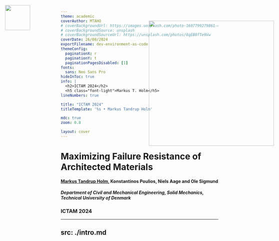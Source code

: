 ```yaml
---
theme: academic
coverAuthor: MTAHO
# coverBackgroundUrl: https://images.unsplash.com/photo-1607799279861-4dd421887fb3
# coverBackgroundSource: unsplash
# coverBackgroundSourceUrl: https://unsplash.com/photos/8qEB0fTe9Vw
coverDate: 26/08/2024
exportFilename: dev-environment-as-code
themeConfig:
  paginationX: r
  paginationY: t
  paginationPagesDisabled: [1]
fonts:
  sans: Neo Sans Pro
hideInToc: true
info: |
  <h2>ICTAM 2024</h2>
  <h5 class="font-light">Markus T. Holm</h5>
lineNumbers: true

title: "ICTAM 2024"
titleTemplate: '%s • Markus Tandrup Holm'

mdc: true 
zoom: 0.8

layout: cover
---
```


<head>
  <link rel="stylesheet" href="styles.css">
</head>


<h1> Maximizing Failure Resistance of Architected Materials </h1>

<h4><u> Markus Tandrup Holm</u>, Konstantinos Poulios, Niels Aage and Ole Sigmund </h4>

<h5> Department of Civil and Mechanical Engineering, Solid Mechanics, Technical University of Denmark</h5>

<p> </p> 

<h3> ICTAM 2024 </h3>

<img style="position:fixed; top:50px; left:50px; width:80px;" src="/media/DTU/DTU_logo_white.png" v-bind="props" />

<img style="position:fixed; top:100px; right:50px; width:400px;" src="/media/DTU/Villum_white.png" v-bind="props" />



---
src: ./intro.md
---
